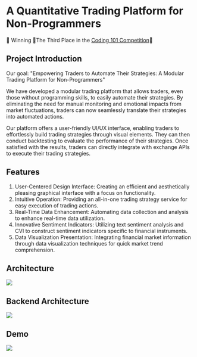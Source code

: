 # A Quantitative Trading Platform for Non-Programmers
 🎉 Winning 🥉The Third Place in the [Coding 101 Competition](https://sites.google.com/view/2023coding101/index?authuser=0)🎉

## Project Introduction
Our goal: "Empowering Traders to Automate Their Strategies: A Modular Trading Platform for Non-Programmers"

We have developed a modular trading platform that allows traders, even those without programming skills, to easily automate their strategies. By eliminating the need for manual monitoring and emotional impacts from market fluctuations, traders can now seamlessly translate their strategies into automated actions.

Our platform offers a user-friendly UI/UX interface, enabling traders to effortlessly build trading strategies through visual elements. They can then conduct backtesting to evaluate the performance of their strategies. Once satisfied with the results, traders can directly integrate with exchange APIs to execute their trading strategies.

## Features
1. User-Centered Design Interface: Creating an efficient and aesthetically pleasing graphical interface with a focus on functionality.
2. Intuitive Operation: Providing an all-in-one trading strategy service for easy execution of trading actions.
3. Real-Time Data Enhancement: Automating data collection and analysis to enhance real-time data utilization.
4. Innovative Sentiment Indicators: Utilizing text sentiment analysis and CVI to construct sentiment indicators specific to financial instruments.
5. Data Visualization Presentation: Integrating financial market information through data visualization techniques for quick market trend comprehension.

## Architecture
![](https://github.com/araschang0827/trading-platform/blob/main/src/Architecture.jpg?raw=true)

## Backend Architecture
![](https://github.com/araschang0827/trading-platform/blob/main/src/BackendArchitecture.jpg?raw=true)

## Demo
![](https://github.com/araschang0827/trading-platform/blob/main/src/Flow.jpg?raw=true)
